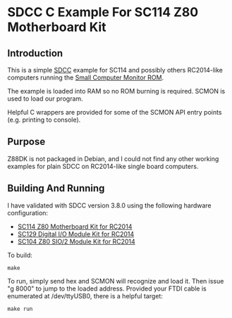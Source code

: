 # SDCC C Example For SC114 Z80 Motherboard Kit

## Introduction
This is a simple [SDCC](http://sdcc.sourceforge.net/) example for SC114 and possibly others RC2014-like computers running the [Small Computer Monitor ROM](https://smallcomputercentral.wordpress.com/small-computer-monitor/).

The example is loaded into RAM so no ROM burning is required. SCMON is used to load our program.

Helpful C wrappers are provided for some of the SCMON API entry points (e.g. printing to console).

## Purpose
Z88DK is not packaged in Debian, and I could not find any other working examples for plain SDCC on RC2014-like single board computers.

## Building And Running
I have validated with SDCC version 3.8.0 using the following hardware configuration:

 * [SC114 Z80 Motherboard Kit for RC2014](https://smallcomputercentral.wordpress.com/sc114-documentation/)
 * [SC129 Digital I/O Module Kit for RC2014](https://smallcomputercentral.wordpress.com/sc129-digital-i-o-rc2014/)
 * [SC104 Z80 SIO/2 Module Kit for RC2014](https://smallcomputercentral.wordpress.com/sc114-documentation/)


To build:

	make

To run, simply send hex and SCMON will recognize and load it. Then issue "g 8000" to jump to the loaded address. Provided your FTDI cable is enumerated at /dev/ttyUSB0, there is a helpful target:

	make run
